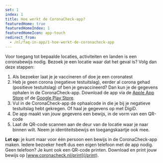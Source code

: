 ```yaml
---
set: 1
index: 1
title: Hoe werkt de CoronaCheck-app?
featuredHome: true
featuredHomeIndex: 1
featuredHomeIcon: app-touch
redirect_from: 
  - /nl/faq-in-app/1-hoe-werkt-de-coronacheck-app
---
```

Voor toegang tot bepaalde locaties, activiteiten en landen is een coronabewijs nodig. Bezoek je een locatie waar dat het geval is? Volg dan deze stappen:

1. Als bezoeker laat je je vaccineren of doe je een coronatest
2. Heb je geen corona (negatieve testuitslag), eerder al corona gehad (positieve testuitslag) of ben je gevaccineerd? Dan kun je de gegevens ophalen in de CoronaCheck-app. Download de app via de <a href="https://apps.apple.com/nl/app/coronacheck/id1548269870" rel="noopener noreferrer" target="_blank">Apple App Store</a> of de <a href="https://play.google.com/store/apps/details?id=nl.rijksoverheid.ctr.holder" rel="noopener noreferrer" target="_blank">Google Play Store</a>.
3. Vul in de CoronaCheck-app de ophaalcode in die je bij je negatieve testuitslag hebt gekregen. Of haal je gegevens op met DigiD.
4. De app maakt van jouw gegevens een bewijs, in de vorm van een QR-code
5. Laat de QR-code scannen aan de deur van de locatie waar je naar binnen wilt. Neem je identiteitsbewijs en toegangskaartje ook mee.

**Let op:** je kunt maar voor één persoon een bewijs in de CoronaCheck-app maken. Iedere bezoeker heeft dus een eigen telefoon met de app nodig. Geen telefoon? Je kunt ook een QR-code printen. Download en print jouw bewijs op [www.coronacheck.nl/print](/print).
